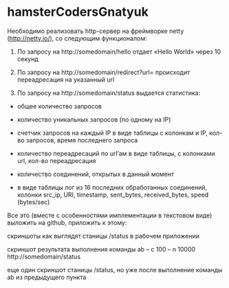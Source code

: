 hamsterCodersGnatyuk
====================

Необходимо реализовать http-сервер на фреймворке netty (http://netty.io/), со следующим функционалом:

1. По запросу на http://somedomain/hello отдает «Hello World» через 10 секунд

2. По запросу на http://somedomain/redirect?url= происходит переадресация на указанный url

3. По запросу на http://somedomain/status выдается статистика:

  - общее количество запросов

  - количество уникальных запросов (по одному на IP)

  - счетчик запросов на каждый IP в виде таблицы с колонкам и IP, кол-во запросов, время последнего запроса

  - количество переадресаций по url’ам в виде таблицы, с колонками url, кол-во переадресация

  - количество соединений, открытых в данный момент

  - в виде таблицы лог из 16 последних обработанных соединений, колонки src_ip, URI, timestamp, sent_bytes, received_bytes, speed (bytes/sec)


Все это (вместе с особенностями имплементации в текстовом виде) выложить на github, приложить к этому:

скриншоты как выглядят станицы /status в рабочем приложении

скриншот результата выполнения команды ab – c 100 – n 10000 http://somedomain/status

еще один скриншот станицы /status, но уже после выполнение команды ab из предыдущего пункта
